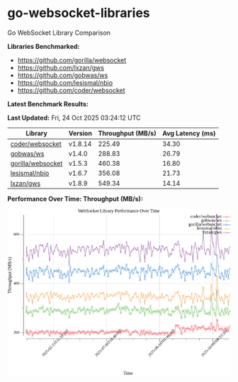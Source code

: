# go-websocket-libraries

Go WebSocket Library Comparison

**Libraries Benchmarked:**

- https://github.com/gorilla/websocket
- https://github.com/lxzan/gws
- https://github.com/gobwas/ws
- https://github.com/lesismal/nbio
- https://github.com/coder/websocket

**Latest Benchmark Results:**

<!-- BENCHMARK_TABLE_START -->
**Last Updated:** Fri, 24 Oct 2025 03:24:12 UTC

| Library                                         | Version         | Throughput (MB/s) | Avg Latency (ms) |
| ----------------------------------------------- | --------------- | ----------------- | ---------------- |
| [coder/websocket](https://github.com/coder/websocket) | v1.8.14 | 225.49 | 34.30 |
| [gobwas/ws](https://github.com/gobwas/ws) | v1.4.0 | 288.83 | 26.79 |
| [gorilla/websocket](https://github.com/gorilla/websocket) | v1.5.3 | 460.38 | 16.80 |
| [lesismal/nbio](https://github.com/lesismal/nbio) | v1.6.7 | 356.08 | 21.73 |
| [lxzan/gws](https://github.com/lxzan/gws) | v1.8.9 | 549.34 | 14.14 |
<!-- BENCHMARK_TABLE_END -->

**Performance Over Time: Throughput (MB/s):**

![Benchmark Performance Graph](benchmark_performance.png)